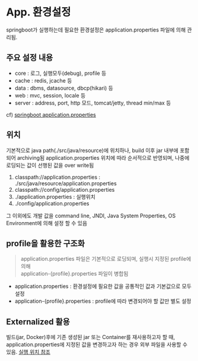 # App. 환경설정
springboot가 실행하는데 필요한 환경설정은 application.properties 파일에 의해 관리됨.

## 주요 설정 내용
- core : 로그, 실행모두(debug), profile 등
- cache : redis, jcache 등
- data : dbms, datasource, dbcp(hikari) 등
- web : mvc, session, locale 등
- server : address, port, http 모드, tomcat/jetty, thread min/max 등

cf) [springboot application.properties](https://docs.spring.io/spring-boot/docs/current/reference/html/application-properties.html)

## 위치
기본적으로 java path(./src/java/resource)에 위치하나, build 이후 jar 내부에 포함되어 archiving됨
application.properties 위치에 따라 순서적으로 반영되며, 나중에 로딩되는 값이 선행된 값을 over write됨

1. classpath://application.properties : ./src/java/resource/application.properties
2. classpath://config/application.properties
3. ./application.properties : 실행위치
4. ./config/application.properties

그 이외에도 개발 값을 command line, JNDI, Java System Properties, OS Environment에 의해 설정 할 수 있음

## profile을 활용한 구조화
> application.properties 파일은 기본적으로 로딩되며, 실행시 지정된 profile에 의해  
> application-{profile}.properties 파일이 병합됨

* application.properties : 환경설정에 필요한 값을 공통적인 값과 기본값으로 모두 설정
* application-{profile}.properties : profile에 따라 변경되어야 할 값만 별도 설정

## Externalized 활용
빌드(jar, Docker)후에 기존 생성된 jar 또는 Container를 재사용하고자 할 때, application.properties에 지정된 값을 변경하고자 하는 경우 외부 파일을 사용할 수 있음. [실행 위치 참조](#위치)
